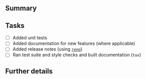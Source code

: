 ## Summary

<!-- Summarise your change here -->

## Tasks

<!-- Mark tasks as complete or not applicable using [x] -->

- [ ] Added unit tests
- [ ] Added documentation for new features (where applicable)
- [ ] Added release notes (using [`reno`](https://pypi.org/project/reno/))
- [ ] Ran test suite and style checks and built documentation (`tox`)

## Further details

<!-- Note any further details here, where applicable -->
